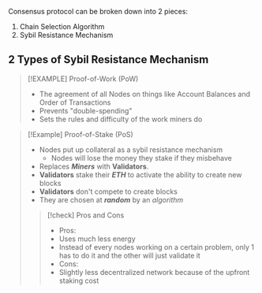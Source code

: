 Consensus protocol can be broken down into 2 pieces:
1. Chain Selection Algorithm
2. Sybil Resistance Mechanism

## 2 Types of Sybil Resistance Mechanism

>[!EXAMPLE] Proof-of-Work (PoW)
> - The agreement of all Nodes on things like Account Balances and Order of Transactions
> - Prevents "double-spending"
> - Sets the rules and difficulty of the work miners do

>[!Example] Proof-of-Stake (PoS)
> - Nodes put up collateral as a sybil resistance mechanism
> 	- Nodes will lose the money they stake if they misbehave
> - Replaces ___Miners___ with __Validators__. 
> - __Validators__ stake their ___ETH___ to activate the ability to create new blocks
> - __Validators__ don't compete to create blocks
> - They are chosen at ___random___ by an _algorithm_
>> [!check] Pros and Cons
>> - Pros:
>> 	-  Uses much less energy
>> 	- Instead of every nodes working on a certain problem, only 1 has to do it and the other will just validate it
>> - Cons:
>> 	- Slightly less decentralized network because of the upfront staking cost




